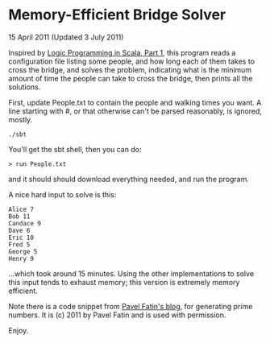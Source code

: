 Memory-Efficient Bridge Solver
==============================

15 April 2011 (Updated 3 July 2011)

Inspired by 
[Logic Programming in Scala, Part 1](http://ambassadortothecomputers.blogspot.com/2011/04/logic-programming-in-scala-part-1.html),
this program reads a configuration file listing some people, and how long each
of them takes to cross the bridge, and solves the problem, indicating what is
the minimum amount of time the people can take to cross the bridge, then prints
all the solutions.

First, update People.txt to contain the people and walking times you want.  A
line starting with #, or that otherwise can't be parsed reasonably, is ignored,
mostly.

    ./sbt

You'll get the sbt shell, then you can do:

    > run People.txt

and it should should download everything needed, and run the program.

A nice hard input to solve is this:

    Alice 7
    Bob 11
    Candace 9
    Dave 6
    Eric 10
    Fred 5
    George 5
    Henry 9

...which took around 15 minutes.  Using the other implementations to solve this
input tends to exhaust memory; this version is extremely memory efficient.

Note there is a code snippet from [Pavel Fatin's
blog](http://pavelfatin.com/scala-for-project-euler/), for generating prime
numbers.  It is (c) 2011 by Pavel Fatin and is used with permission.

Enjoy.

